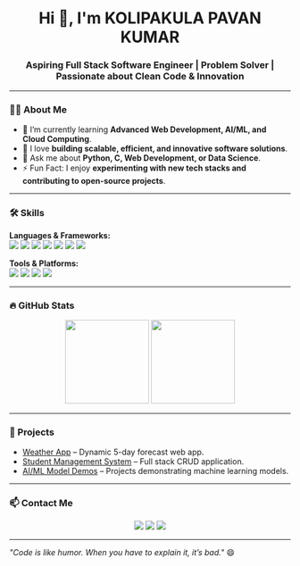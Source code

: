 <h1 align="center">Hi 👋, I'm KOLIPAKULA PAVAN KUMAR</h1>
<h3 align="center">Aspiring Full Stack Software Engineer | Problem Solver | Passionate about Clean Code & Innovation</h3>

---

### 👨‍💻 About Me
- 🔭 I’m currently learning **Advanced Web Development, AI/ML, and Cloud Computing**.
- 🌱 I love **building scalable, efficient, and innovative software solutions**.
- 💬 Ask me about **Python, C, Web Development, or Data Science**.
- ⚡ Fun Fact: I enjoy **experimenting with new tech stacks and contributing to open-source projects**.

---

### 🛠️ Skills
**Languages & Frameworks:**  
<img src="https://img.shields.io/badge/Python-3776AB?style=for-the-badge&logo=python&logoColor=white"/> 
<img src="https://img.shields.io/badge/C-00599C?style=for-the-badge&logo=c&logoColor=white"/>
<img src="https://img.shields.io/badge/HTML-E34F26?style=for-the-badge&logo=html5&logoColor=white"/>
<img src="https://img.shields.io/badge/CSS-1572B6?style=for-the-badge&logo=css3&logoColor=white"/>
<img src="https://img.shields.io/badge/JavaScript-F7DF1E?style=for-the-badge&logo=javascript&logoColor=black"/>
<img src="https://img.shields.io/badge/React-61DAFB?style=for-the-badge&logo=react&logoColor=black"/>
<img src="https://img.shields.io/badge/Node.js-339933?style=for-the-badge&logo=nodedotjs&logoColor=white"/>

**Tools & Platforms:**  
<img src="https://img.shields.io/badge/Git-F05032?style=for-the-badge&logo=git&logoColor=white"/>
<img src="https://img.shields.io/badge/GitHub-181717?style=for-the-badge&logo=github&logoColor=white"/>
<img src="https://img.shields.io/badge/Docker-2496ED?style=for-the-badge&logo=docker&logoColor=white"/>
<img src="https://img.shields.io/badge/AWS-232F3E?style=for-the-badge&logo=amazonaws&logoColor=white"/>

---

### 🔥 GitHub Stats
<p align="center">
  <img height="150em" src="https://github-readme-stats.vercel.app/api?username=YOUR_USERNAME&show_icons=true&theme=radical" />
  <img height="150em" src="https://github-readme-stats.vercel.app/api/top-langs/?username=YOUR_USERNAME&layout=compact&theme=radical" />
</p>

---

### 📂 Projects
- [Weather App](https://github.com/YOUR_USERNAME/weather-app) – Dynamic 5-day forecast web app.  
- [Student Management System](https://github.com/YOUR_USERNAME/student-management) – Full stack CRUD application.  
- [AI/ML Model Demos](https://github.com/YOUR_USERNAME/ai-ml-models) – Projects demonstrating machine learning models.  

---

### 📫 Contact Me
<p align="center">
<a href="mailto:youremail@example.com"><img src="https://img.shields.io/badge/Email-D14836?style=for-the-badge&logo=gmail&logoColor=white"/></a>
<a href="https://www.linkedin.com/in/YOUR_PROFILE"><img src="https://img.shields.io/badge/LinkedIn-0A66C2?style=for-the-badge&logo=linkedin&logoColor=white"/></a>
<a href="https://twitter.com/YOUR_PROFILE"><img src="https://img.shields.io/badge/Twitter-1DA1F2?style=for-the-badge&logo=twitter&logoColor=white"/></a>
</p>

---

*"Code is like humor. When you have to explain it, it’s bad."* 😄
